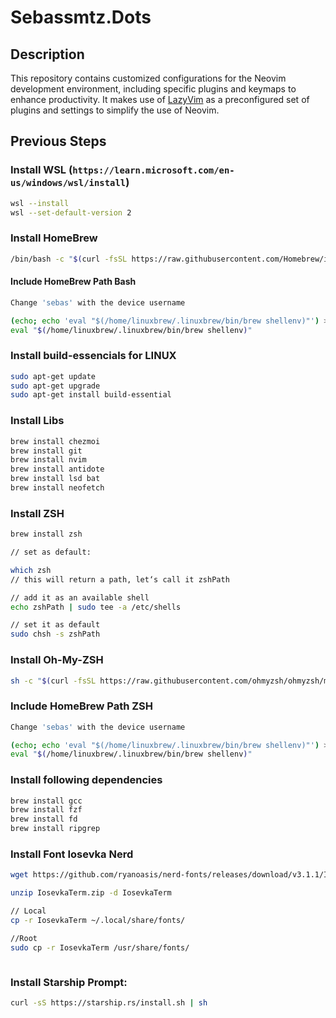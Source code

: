 
# Sebassmtz.Dots

## Description

This repository contains customized configurations for the Neovim development environment, including specific plugins and keymaps to enhance productivity. It makes use of [LazyVim](https://github.com/LazyVim/LazyVim) as a preconfigured set of plugins and settings to simplify the use of Neovim.

## Previous Steps

### Install WSL (`https://learn.microsoft.com/en-us/windows/wsl/install`)

```bash
wsl --install
wsl --set-default-version 2
```

### Install HomeBrew
```bash
/bin/bash -c "$(curl -fsSL https://raw.githubusercontent.com/Homebrew/install/HEAD/install.sh)"
```

#### Include HomeBrew Path Bash
```bash
Change 'sebas' with the device username

(echo; echo 'eval "$(/home/linuxbrew/.linuxbrew/bin/brew shellenv)"') >> /home/sebas/.bashrc
eval "$(/home/linuxbrew/.linuxbrew/bin/brew shellenv)"
```
### Install build-essencials for LINUX
```bash
sudo apt-get update
sudo apt-get upgrade
sudo apt-get install build-essential
```

### Install Libs

```bash
brew install chezmoi 
brew install git
brew install nvim
brew install antidote
brew install lsd bat
brew install neofetch
```

### Install ZSH

```bash
brew install zsh

// set as default:

which zsh
// this will return a path, let‘s call it zshPath

// add it as an available shell
echo zshPath | sudo tee -a /etc/shells

// set it as default
sudo chsh -s zshPath
```

### Install Oh-My-ZSH

```bash
sh -c "$(curl -fsSL https://raw.githubusercontent.com/ohmyzsh/ohmyzsh/master/tools/install.sh)"
```

### Include HomeBrew Path ZSH
```bash
Change 'sebas' with the device username

(echo; echo 'eval "$(/home/linuxbrew/.linuxbrew/bin/brew shellenv)"') >> /home/sebas/.zshrc
eval "$(/home/linuxbrew/.linuxbrew/bin/brew shellenv)"
```

### Install following dependencies
```bash
brew install gcc
brew install fzf
brew install fd
brew install ripgrep
```

### Install Font Iosevka Nerd

```bash
wget https://github.com/ryanoasis/nerd-fonts/releases/download/v3.1.1/IosevkaTerm.zip

unzip IosevkaTerm.zip -d IosevkaTerm

// Local
cp -r IosevkaTerm ~/.local/share/fonts/

//Root
sudo cp -r IosevkaTerm /usr/share/fonts/



```


### Install Starship Prompt:

```bash
curl -sS https://starship.rs/install.sh | sh
```


